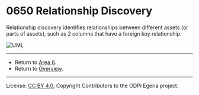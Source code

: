 <!-- SPDX-License-Identifier: CC-BY-4.0 -->
<!-- Copyright Contributors to the ODPi Egeria project. -->

# 0650 Relationship Discovery

Relationship discovery identifies relationships between
different assets (or parts of assets), such as 2 columns that have a foreign key relationship.

![UML](0650-Relationship-Discovery.png#pagewidth)

---

* Return to [Area 6](Area-6-models.md).
* Return to [Overview](.).

----
License: [CC BY 4.0](https://creativecommons.org/licenses/by/4.0/),
Copyright Contributors to the ODPi Egeria project.